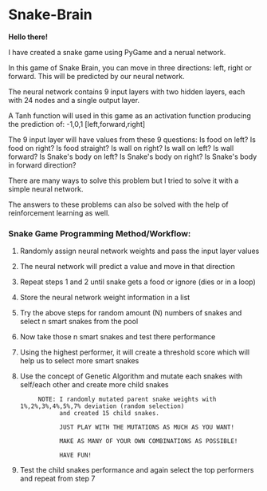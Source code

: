 # Snake-Brain

<B> Hello there! </B>

I have created a snake game using PyGame and a nerual network.

In this game of Snake Brain, you can move in three directions: left, right or forward. This will be predicted by our neural network.

The neural network contains 9 input layers with two hidden layers, each with 24 nodes and a single output layer.

A Tanh function will used in this game as an activation function producing the prediction of: -1,0,1 [left,forward,right]

The 9 input layer will have values from these 9 questions:
Is food on left?
Is food on right?
Is food straight?
Is wall on right?
Is wall on left?
Is wall forward?
Is Snake's body on left?
Is Snake's body on right?
Is Snake's body in forward direction?

There are many ways to solve this problem but I tried to solve it with a simple neural network.

The answers to these problems can also be solved with the help of reinforcement learning as well.

### Snake Game Programming Method/Workflow:
1. Randomly assign neural network weights and pass the input layer values
2. The neural network will predict a value and move in that direction 
3. Repeat steps 1 and 2 until snake gets a food or ignore (dies or in a loop)
4. Store the neural network weight information in a list
5. Try the above steps for random amount (N) numbers of snakes and select n smart snakes from the pool
6. Now take those n smart snakes and test there performance
7. Using the highest performer, it will create a threshold score which will help us to select more smart snakes 
8. Use the concept of Genetic Algorithm and mutate each snakes with self/each other and create more child snakes

            NOTE: I randomly mutated parent snake weights with 1%,2%,3%,4%,5%,7% deviation (random selection) 
                  and created 15 child snakes.
                  
                  JUST PLAY WITH THE MUTATIONS AS MUCH AS YOU WANT!
                  
                  MAKE AS MANY OF YOUR OWN COMBINATIONS AS POSSIBLE!
                  
                  HAVE FUN! 
                  

9. Test the child snakes performance and again select the top performers and repeat from step 7
